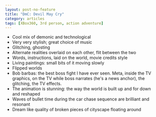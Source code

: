 ```yaml
---
layout: post-no-feature
title: "DmC: Devil May Cry"
category: articles
tags: [XBox360, 3rd person, action adventure]
---
```


* Cool mix of demonic and technological
* Very very stylish; great choice of music
* Glitching, ghosting
* Alternate realities overlaid on each other, flit between the two
* Words, instructions, laid on the world, movie credits style
* Living paintings: small bits of it moving slowly
* Flipped worlds
* Bob barbas: the best boss fight I have ever seen. Meta, inside the TV graphics, on the TV while boss narrates (he's a news anchor), the glitching, the TV effects.
* The animation is stunning: the way the world is built up and for down and reshaped
* Waves of bullet time during the car chase sequence are brilliant and resonant
* Dream like quality of broken pieces of cityscape floating around

